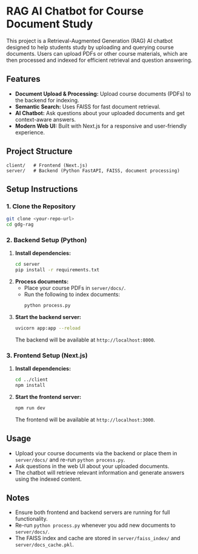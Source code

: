 # RAG AI Chatbot for Course Document Study

This project is a Retrieval-Augmented Generation (RAG) AI chatbot designed to help students study by uploading and querying course documents. Users can upload PDFs or other course materials, which are then processed and indexed for efficient retrieval and question answering.

## Features

- **Document Upload & Processing:** Upload course documents (PDFs) to the backend for indexing.
- **Semantic Search:** Uses FAISS for fast document retrieval.
- **AI Chatbot:** Ask questions about your uploaded documents and get context-aware answers.
- **Modern Web UI:** Built with Next.js for a responsive and user-friendly experience.

## Project Structure

```
client/   # Frontend (Next.js)
server/   # Backend (Python FastAPI, FAISS, document processing)
```

## Setup Instructions

### 1. Clone the Repository

```bash
git clone <your-repo-url>
cd gdg-rag
```

### 2. Backend Setup (Python)

1. **Install dependencies:**
   ```bash
   cd server
   pip install -r requirements.txt
   ```
2. **Process documents:**
   - Place your course PDFs in `server/docs/`.
   - Run the following to index documents:
     ```bash
     python process.py
     ```
3. **Start the backend server:**
   ```bash
   uvicorn app:app --reload
   ```
   The backend will be available at `http://localhost:8000`.

### 3. Frontend Setup (Next.js)

1. **Install dependencies:**
   ```bash
   cd ../client
   npm install
   ```
2. **Start the frontend server:**
   ```bash
   npm run dev
   ```
   The frontend will be available at `http://localhost:3000`.

## Usage

- Upload your course documents via the backend or place them in `server/docs/` and re-run `python process.py`.
- Ask questions in the web UI about your uploaded documents.
- The chatbot will retrieve relevant information and generate answers using the indexed content.

## Notes

- Ensure both frontend and backend servers are running for full functionality.
- Re-run `python process.py` whenever you add new documents to `server/docs/`.
- The FAISS index and cache are stored in `server/faiss_index/` and `server/docs_cache.pkl`.
